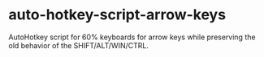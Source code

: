 # auto-hotkey-script-arrow-keys
AutoHotkey script for 60% keyboards for arrow keys while preserving the old behavior of the SHIFT/ALT/WIN/CTRL.
